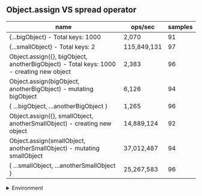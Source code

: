## Object.assign VS spread operator

|name|ops/sec|samples|
|-|-|-|
|{...bigObject} - Total keys: 1000|2,070|91|
|{...smallObject} - Total keys: 2|115,849,131|97|
|Object.assign({}, bigObject, anotherBigObject) - Total keys: 1000 - creating new object|2,383|96|
|Object.assign(bigObject, anotherBigObject) - mutating bigObject|6,126|94|
|{ ...bigObject, ...anotherBigObject }|1,265|96|
|Object.assign({}, smallObject, anotherSmallObject) - creating new object|14,889,124|92|
|Object.assign(smallObject, anotherSmallObject) - mutating smallObject|37,012,487|94|
|{ ...smallObject, ...anotherSmallObject }|25,267,583|96|


<details>
<summary>Environment</summary>

* __Machine:__ linux x64 | 4 vCPUs | 15.2GB Mem
* __Run:__ Sat May 04 2024 00:45:38 GMT+0000 (Coordinated Universal Time)
</details>

<!--
{"environment":{"platform":"linux","arch":"x64","cpus":4,"totalMemory":15.245216369628906},"benchmarks":[{"name":"{...bigObject} - Total keys: 1000","opsSec":2069.7149065126896,"samples":4},{"name":"{...smallObject} - Total keys: 2","opsSec":115849130.73862375,"samples":5},{"name":"Object.assign({}, bigObject, anotherBigObject) - Total keys: 1000 - creating new object","opsSec":2383.104852268098,"samples":3},{"name":"Object.assign(bigObject, anotherBigObject) - mutating bigObject","opsSec":6125.993746527885,"samples":4},{"name":"{ ...bigObject, ...anotherBigObject }","opsSec":1265.0016251307616,"samples":3},{"name":"Object.assign({}, smallObject, anotherSmallObject) - creating new object","opsSec":14889124.208295088,"samples":6},{"name":"Object.assign(smallObject, anotherSmallObject) - mutating smallObject","opsSec":37012486.699428454,"samples":6},{"name":"{ ...smallObject, ...anotherSmallObject }","opsSec":25267582.711554714,"samples":5}]}-->
